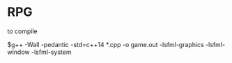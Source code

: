# RPG

to compile

$g++ -Wall -pedantic -std=c++14 *.cpp -o game.out -lsfml-graphics -lsfml-window -lsfml-system
